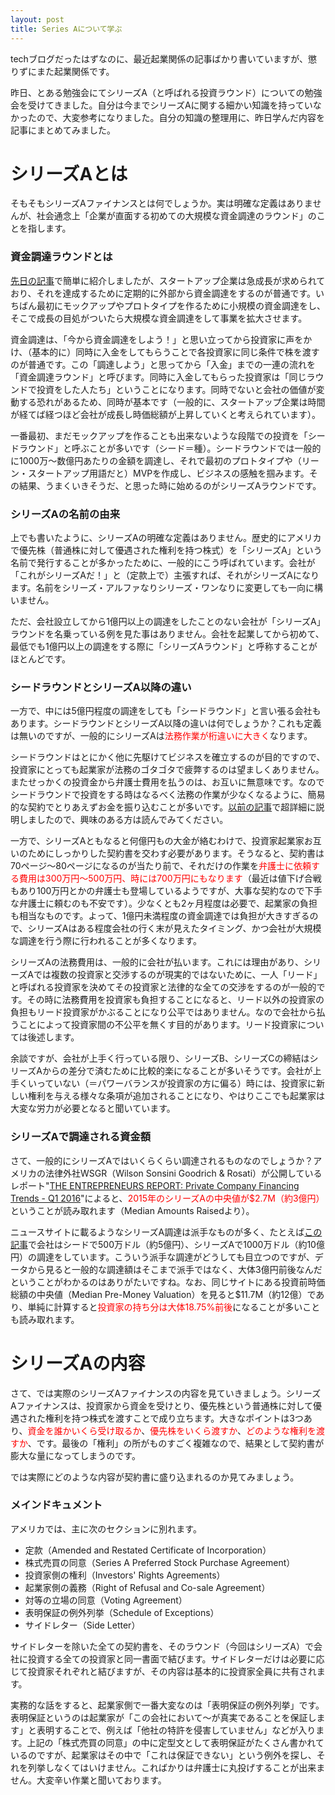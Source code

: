```yaml
---
layout: post
title: Series Aについて学ぶ
---
```

techブログだったはずなのに、最近起業関係の記事ばかり書いていますが、懲りずにまた起業関係です。

昨日、とある勉強会にてシリーズA（と呼ばれる投資ラウンド）についての勉強会を受けてきました。自分は今までシリーズAに関する細かい知識を持っていなかったので、大変参考になりました。自分の知識の整理用に、昨日学んだ内容を記事にまとめてみました。




# シリーズAとは

そもそもシリーズAファイナンスとは何でしょうか。実は明確な定義はありませんが、社会通念上「企業が直面する初めての大規模な資金調達のラウンド」のことを指します。

### 資金調達ラウンドとは

[先日の記事](http://nmi.jp/2016-07-23-stock-strategy-for-early-startup-employee)で簡単に紹介しましたが、スタートアップ企業は急成長が求められており、それを達成するために定期的に外部から資金調達をするのが普通です。いちばん最初にモックアップやプロトタイプを作るために小規模の資金調達をし、そこで成長の目処がついたら大規模な資金調達をして事業を拡大させます。

資金調達は、「今から資金調達をしよう！」と思い立ってから投資家に声をかけ、（基本的に）同時に入金をしてもらうことで各投資家に同じ条件で株を渡すのが普通です。この「調達しよう」と思ってから「入金」までの一連の流れを「資金調達ラウンド」と呼びます。同時に入金してもらった投資家は「同じラウンドで投資をした人たち」ということになります。同時でないと会社の価値が変動する恐れがあるため、同時が基本です（一般的に、スタートアップ企業は時間が経てば経つほど会社が成長し時価総額が上昇していくと考えられています）。

一番最初、まだモックアップを作ることも出来ないような段階での投資を「シードラウンド」と呼ぶことが多いです（シード＝種）。シードラウンドでは一般的に1000万〜数億円あたりの金額を調達し、それで最初のプロトタイプや（リーン・スタートアップ用語だと）MVPを作成し、ビジネスの感触を掴みます。その結果、うまくいきそうだ、と思った時に始めるのがシリーズAラウンドです。

### シリーズAの名前の由来

上でも書いたように、シリーズAの明確な定義はありません。歴史的にアメリカで優先株（普通株に対して優遇された権利を持つ株式）を「シリーズA」という名前で発行することが多かったために、一般的にこう呼ばれています。会社が「これがシリーズAだ！」と（定款上で）主張すれば、それがシリーズAになります。名前をシリーズ・アルファなりシリーズ・ワンなりに変更しても一向に構いません。

ただ、会社設立してから1億円以上の調達をしたことのない会社が「シリーズA」ラウンドを名乗っている例を見た事はありません。会社を起業してから初めて、最低でも1億円以上の調達をする際に「シリーズAラウンド」と呼称することがほとんどです。

### シードラウンドとシリーズA以降の違い

一方で、中には5億円程度の調達をしても「シードラウンド」と言い張る会社もあります。シードラウンドとシリーズA以降の違いは何でしょうか？これも定義は無いのですが、一般的にシリーズAは<span style="color:red">法務作業が桁違いに大きく</span>なります。

シードラウンドはとにかく他に先駆けてビジネスを確立するのが目的ですので、投資家にとっても起業家が法務のゴタゴタで疲弊するのは望ましくありません。またせっかくの投資金から弁護士費用を払うのは、お互いに無意味です。なのでシードラウンドで投資をする時はなるべく法務の作業が少なくなるように、簡易的な契約でとりあえずお金を振り込むことが多いです。[以前の記事](http://nmi.jp/archives/902)で超詳細に説明しましたので、興味のある方は読んでみてください。

一方で、シリーズAともなると何億円もの大金が絡むわけで、投資家起業家お互いのためにしっかりした契約書を交わす必要があります。そうなると、契約書は70ページ〜80ページになるのが当たり前で、それだけの作業を<span style="color:red">弁護士に依頼する費用は300万円〜500万円、時には700万円にもなります</span>（最近は値下げ合戦もあり100万円とかの弁護士も登場しているようですが、大事な契約なので下手な弁護士に頼むのも不安です）。少なくとも2ヶ月程度は必要で、起業家の負担も相当なものです。よって、1億円未満程度の資金調達では負担が大きすぎるので、シリーズAはある程度会社の行く末が見えたタイミング、かつ会社が大規模な調達を行う際に行われることが多くなります。

シリーズAの法務費用は、一般的に会社が払います。これには理由があり、シリーズAでは複数の投資家と交渉するのが現実的ではないために、一人「リード」と呼ばれる投資家を決めてその投資家と法律的な全ての交渉をするのが一般的です。その時に法務費用を投資家も負担することになると、リード以外の投資家の負担もリード投資家がかぶることになり公平ではありません。なので会社から払うことによって投資家間の不公平を無くす目的があります。リード投資家については後述します。

余談ですが、会社が上手く行っている限り、シリーズB、シリーズCの締結はシリーズAからの差分で済むために比較的楽になることが多いそうです。会社が上手くいっていない（＝パワーバランスが投資家の方に偏る）時には、投資家に新しい権利を与える様々な条項が追加されることになり、やはりここでも起業家は大変な労力が必要となると聞いています。

### シリーズAで調達される資金額

さて、一般的にシリーズAではいくらくらい調達されるものなのでしょうか？アメリカの法律外社WSGR（Wilson Sonsini Goodrich & Rosati）が公開しているレポート"[THE ENTREPRENEURS REPORT: Private Company Financing Trends - Q1 2016](https://www.wsgr.com/publications/PDFSearch/entreport/Q12016/private-company-financing-trends.htm)"によると、<span style="color:red">2015年のシリーズAの中央値が$2.7M（約3億円）</span>ということが読み取れます（Median Amounts Raisedより）。

ニュースサイトに載るようなシリーズA調達は派手なものが多く、たとえば[この記事](http://jp.techcrunch.com/2016/07/17/20160711on-demand-sales-force-universal-avenue-closes-10m-series-a/)で会社はシードで500万ドル（約5億円）、シリーズAで1000万ドル（約10億円）の調達をしています。こういう派手な調達がどうしても目立つのですが、データから見ると一般的な調達額はそこまで派手ではなく、大体3億円前後なんだということがわかるのはありがたいですね。なお、同じサイトにある投資前時価総額の中央値（Median Pre-Money Valuation）を見ると$11.7M（約12億）であり、単純に計算すると<span style="color:red">投資家の持ち分は大体18.75%前後</span>になることが多いことも読み取れます。

# シリーズAの内容

さて、では実際のシリーズAファイナンスの内容を見ていきましょう。シリーズAファイナンスは、投資家から資金を受けとり、優先株という普通株に対して優遇された権利を持つ株式を渡すことで成り立ちます。大きなポイントは3つあり、<span style="color:red">資金を誰かいくら受け取るか</span>、<span style="color:red">優先株をいくら渡すか</span>、<span style="color:red">どのような権利を渡すか</span>、です。最後の「権利」の所がものすごく複雑なので、結果として契約書が膨大な量になってしまうのです。

では実際にどのような内容が契約書に盛り込まれるのか見てみましょう。

### メインドキュメント

アメリカでは、主に次のセクションに別れます。

- 定款（Amended and Restated Certificate of Incorporation）
- 株式売買の同意（Series A Preferred Stock Purchase Agreement）
- 投資家側の権利（Investors' Rights Agreements）
- 起業家側の義務（Right of Refusal and Co-sale Agreement）
- 対等の立場の同意（Voting Agreement）
- 表明保証の例外列挙（Schedule of Exceptions）
- サイドレター（Side Letter）

サイドレターを除いた全ての契約書を、そのラウンド（今回はシリーズA）で会社に投資する全ての投資家と同一書面で結びます。サイドレターだけは必要に応じて投資家それぞれと結びますが、その内容は基本的に投資家全員に共有されます。

実務的な話をすると、起業家側で一番大変なのは「表明保証の例外列挙」です。表明保証というのは起業家が「この会社において〜が真実であることを保証します」と表明することで、例えば「他社の特許を侵害していません」などが入ります。上記の「株式売買の同意」の中に定型文として表明保証がたくさん書かれているのですが、起業家はその中で「これは保証できない」という例外を探し、それを列挙しなくてはいけません。こればかりは弁護士に丸投げすることが出来ません。大変辛い作業と聞いております。

### 
